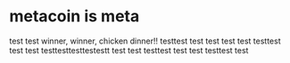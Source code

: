 # metacoin is meta

test
test
winner, winner, chicken dinner!!
testtest
test
test
test
test
testtest
test
test
testtesttesttestestt
test
test
testtest
test
test
testtest
test
